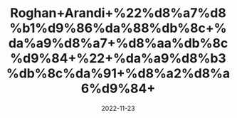 ---
title: 'Roghan+Arandi+%22%d8%a7%d8%b1%d9%86%da%88%db%8c+%da%a9%d8%a7+%d8%aa%db%8c%d9%84+%22+%da%a9%d8%b3%db%8c%da%91+%d8%a2%d8%a6%d9%84+'
date: '2022-11-23' 
metatag: '' 
inventory: '0' 
draft: false 
# meta description 
shortDescripton: 'Castor+Oil%22+It+is+used+to+moisturize+the+skin+by+preventing+water+loss.+This+effect+can+promote+good+skin+health%2c+relieve+dryness%2c+and+soothe+skin+inflammation.'
description: 'Oil+%d8%b1%d9%88%d8%ba%d9%86+%d8%aa%db%8c%d9%84'
longdescription: ''
tags: ''
brand: ''
subCategory: ''
unit: '50 ml-Pk'
sellCount: '0'
featured: True
# product Price
price: '100.0'
# Product Short Description
shortDescription: 'Castor+Oil%22+It+is+used+to+moisturize+the+skin+by+preventing+water+loss.+This+effect+can+promote+good+skin+health%2c+relieve+dryness%2c+and+soothe+skin+inflammation.'
productID: '5164F412-2243-ED11-996A-005056B3A416'
type: 'products'
category: 'Oil+%d8%b1%d9%88%d8%ba%d9%86+%d8%aa%db%8c%d9%84' 
thumnailproduct: 'https://eraconnect.blob.core.windows.net/product-images/aminsaddiquidawakhana/ced04ba2-a0b7-4ec7-ae79-aee19f7df3c2.webp' 
images:
  - image: 'https://eraconnect.blob.core.windows.net/product-images/aminsaddiquidawakhana/ced04ba2-a0b7-4ec7-ae79-aee19f7df3c2.webp'  
Variants:
---